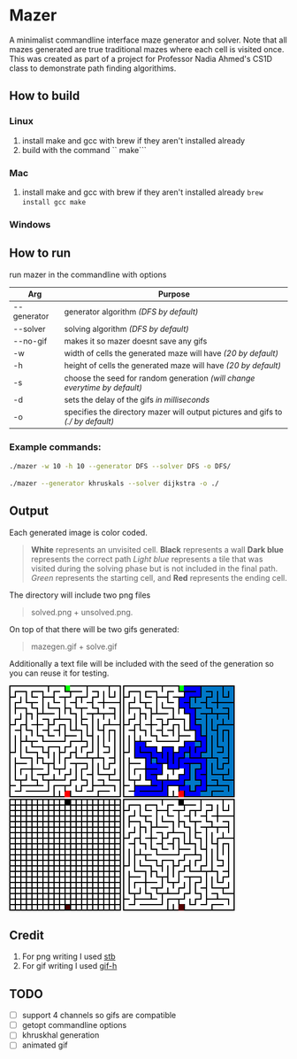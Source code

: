 # Mazer
A minimalist commandline interface maze generator and solver. Note that all mazes generated are true traditional mazes where each cell is visited once. This was created as part of a project for Professor Nadia Ahmed's CS1D class to demonstrate path finding algorithims.

## How to build
### Linux
1. install make and gcc with brew if they aren't installed already
2. build with the command `` make```
### Mac
1. install make and gcc with brew if they aren't installed already ```brew install gcc make```
### Windows

## How to run
run mazer in the commandline with options

Arg | Purpose
--- | -------------
--generator | generator algorithm *(DFS by default)*
--solver | solving algorithm *(DFS by default)* 
--no-gif | makes it so mazer doesnt save any gifs
-w | width of cells the generated maze will have *(20 by default)*
-h | height of cells the generated maze will have *(20 by default)*
-s | choose the seed for random generation *(will change everytime by default)*
-d | sets the delay of the gifs *in milliseconds*
-o | specifies the directory mazer will output pictures and gifs to *(./ by default)*

### Example commands:
```bash
./mazer -w 10 -h 10 --generator DFS --solver DFS -o DFS/
```
```bash
./mazer --generator khruskals --solver dijkstra -o ./
```

## Output
Each generated image is color coded.

> **White** represents an unvisited cell.
> **Black** represents a wall
> **Dark blue** represents the correct path
> *Light blue* represents a tile that was visited during the solving phase
>   but is not included in the final path.
> *Green* represents the starting cell, and **Red** represents the ending cell.

The directory will include two png files
> solved.png + unsolved.png. 

On top of that there will be two gifs generated: 
>mazegen.gif + solve.gif

Additionally a text file will be included with the seed of the generation so you can reuse it for testing.

![Unsolved](unsolved.png)
![Solved](solved.png)
![Maze Generation Gif](maze-gen.gif)
![Maze Solve Gif](solve.gif)

## Credit
1. For png writing I used [stb](https://github.com/nothings/stb)
2. For gif writing I used [gif-h](https://github.com/charlietangora/gif-h)

## TODO
- [ ] support 4 channels so gifs are compatible
- [ ] getopt commandline options
- [ ] khruskhal generation
- [ ] animated gif